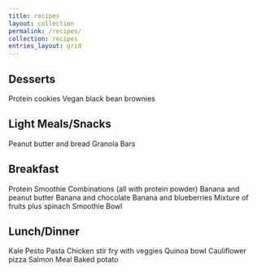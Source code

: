 ```yaml
---
title: recipes
layout: collection
permalink: /recipes/
collection: recipes
entries_layout: grid
---
```


## Desserts
Protein cookies
Vegan black bean brownies

## Light Meals/Snacks
Peanut butter and bread 
Granola Bars

## Breakfast
Protein Smoothie Combinations (all with protein powder)
Banana and peanut butter
Banana and chocolate
Banana and blueberries
Mixture of fruits plus spinach
Smoothie Bowl

## Lunch/Dinner
Kale Pesto Pasta
Chicken stir fry with veggies 
Quinoa bowl
Cauliflower pizza
Salmon Meal
Baked potato

